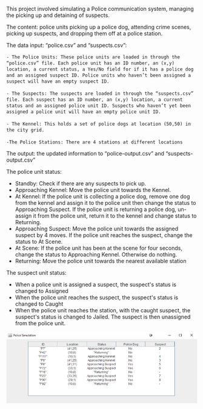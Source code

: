 This project involved simulating a Police communication system, managing the
picking up and detaining of suspects.

The content: police units picking up a police dog, attending crime scenes, picking up suspects, and dropping them off at a police station.

The data input: “police.csv” and “suspects.csv”:

	- The Police Units: These police units are loaded in through the “police.csv” file. Each police unit has an ID number, an (x,y) location, a current status, a Yes/No field for if it has a police dog and an assigned suspect ID. Police units who haven’t been assigned a suspect will have an empty suspect ID.
	
	- The Suspects: The suspects are loaded in through the “suspects.csv” file. Each suspect has an ID number, an (x,y) location, a current status and an assigned police unit ID. Suspects who haven’t yet been assigned a police unit will have an empty police unit ID.
	
	- The Kennel: This holds a set of police dogs at location (50,50) in the city grid.
	
	-The Police Stations: There are 4 stations at different locations
The output: the updated information to “police-output.csv” and “suspects-output.csv”



The police unit status:

- Standby: Check if there are any suspects to pick up. 
- Approaching Kennel: Move the police unit towards the Kennel.
- At Kennel: If the police unit is collecting a police dog, remove one dog from the kennel and
  assign it to the police unit then change the status to Approaching Suspect. If the police unit
  is returning a police dog, un-assign it from the police unit, return it to the kennel and change status to Returning.
- Approaching Suspect: Move the police unit towards the assigned suspect by 4 moves. If
  the police unit reaches the suspect, change the status to At Scene.
- At Scene: If the police unit has been at the scene for four seconds, change the status to Approaching Kennel. Otherwise do nothing.
- Returning: Move the police unit towards the nearest available station

The suspect unit status:

- When a police unit is assigned a suspect, the suspect's status is changed to Assigned
- When the police unit reaches the suspect, the suspect's status is changed to Caught
- When the police unit reaches the station, with the caught suspect, the suspect's status is changed to Jailed. The suspect is then unassigned from the police unit.

![image-20200922085906113](https://github.com/ssf531/javaMutilthreads-policeCatchSuspects/blob/master/image-20200922085906113.png)
